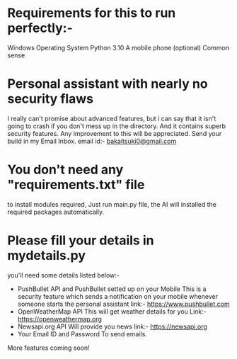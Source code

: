 # Requirements for this to run perfectly:-
Windows Operating System
Python 3.10
A mobile phone (optional)
Common sense

# Personal assistant with nearly no security flaws
I really can't promise about advanced features, but i can say that it isn't going to crash if you don't mess up in the directory. And it contains superb security features.
Any improvement to this will be appreciated.
Send your build in my Email Inbox. email id:- bakaitsuki0@gmail.com
# You don't need any "requirements.txt" file 
to install modules required, Just run main.py file, the AI will installed the required packages automatically.
# Please fill your details in mydetails.py
you'll need some details listed below:-
 - PushBullet API and PushBullet setted up on your Mobile
   This is a security feature which sends a notification on your mobile whenever someone starts the personal assistant
   link:- https://www.pushbullet.com
 - OpenWeatherMap API
   This will get weather details for you
   Link:- https://openweathermap.org
 - Newsapi.org API
   Will provide you news
   link:- https://newsapi.org
 - Your Email ID and Password
   To send emails.

More features coming soon!

